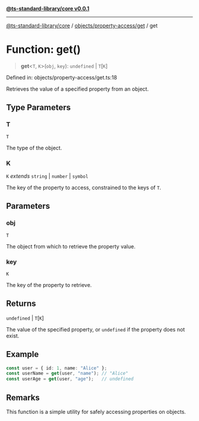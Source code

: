 [**@ts-standard-library/core v0.0.1**](../../../../README.md)

***

[@ts-standard-library/core](../../../../modules.md) / [objects/property-access/get](../README.md) / get

# Function: get()

> **get**\<`T`, `K`\>(`obj`, `key`): `undefined` \| `T`\[`K`\]

Defined in: objects/property-access/get.ts:18

Retrieves the value of a specified property from an object.

## Type Parameters

### T

`T`

The type of the object.

### K

`K` *extends* `string` \| `number` \| `symbol`

The key of the property to access, constrained to the keys of `T`.

## Parameters

### obj

`T`

The object from which to retrieve the property value.

### key

`K`

The key of the property to retrieve.

## Returns

`undefined` \| `T`\[`K`\]

The value of the specified property, or `undefined` if the property does not exist.

## Example

```ts
const user = { id: 1, name: "Alice" };
const userName = get(user, "name"); // "Alice"
const userAge = get(user, "age");   // undefined
```

## Remarks

This function is a simple utility for safely accessing properties on objects.
